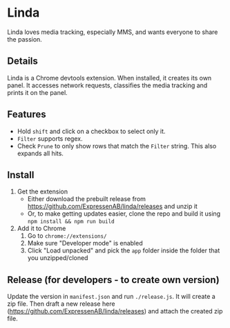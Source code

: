 # Linda
Linda loves media tracking, especially MMS, and wants everyone to share the passion.

## Details
Linda is a Chrome devtools extension. When installed, it creates its own panel. It accesses network requests, classifies the media tracking and prints it on the panel.

## Features
- Hold `shift` and click on a checkbox to select only it.
- `Filter` supports regex.
- Check `Prune` to only show rows that match the `Filter` string.
  This also expands all hits.

## Install

1. Get the extension
   * Either download the prebuilt release from https://github.com/ExpressenAB/linda/releases and unzip it
   * Or, to make getting updates easier, clone the repo and build it using `npm install && npm run build`
2. Add it to Chrome
   1. Go to `chrome://extensions/`
   2. Make sure "Developer mode" is enabled
   3. Click "Load unpacked" and pick the `app` folder inside the folder that you unzipped/cloned

## Release (for developers - to create own version)
Update the version in `manifest.json` and run `./release.js`. It will create a zip file.
Then draft a new release here (https://github.com/ExpressenAB/linda/releases) and attach the created zip file.
